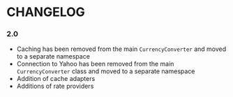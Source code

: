 ﻿# CHANGELOG

### 2.0
* Caching has been removed from the main `CurrencyConverter` and moved to a separate namespace
* Connection to Yahoo has been removed from the main `CurrencyConverter` class and moved to a separate namespace
* Addition of cache adapters
* Additions of rate providers
